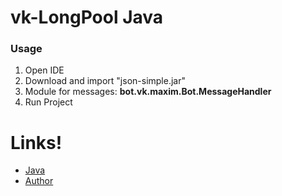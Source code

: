 # vk-LongPool Java

### Usage

  1. Open IDE 
  2. Download and import "json-simple.jar"
  3. Module for messages: **bot.vk.maxim.Bot.MessageHandler**
  4. Run Project

# Links!

- [Java](https://www.oracle.com/ru/java/technologies/javase/javase-jdk8-downloads.html)
- [Author](https://vk.com/id370926160)
